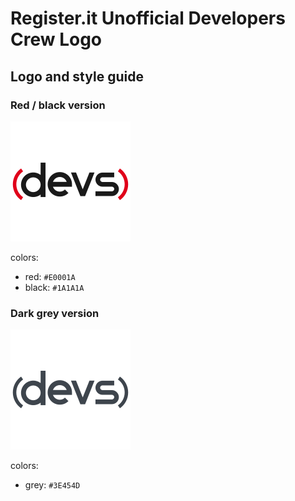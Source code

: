 # Register.it Unofficial Developers Crew Logo

## Logo and style guide

 ### Red / black version

![Red and black logo][red-black-logo]

[red-black-logo]: ./devs-logo-192.png "Red and black logo"

colors: 
 * red: `#E0001A`
 * black: `#1A1A1A`
 

 ### Dark grey version

![Dark grey logo][dark-grey-logo]

[dark-grey-logo]: ./devs-logo-dark-grey-192.png "Dark grey version logo"

colors: 
 * grey: `#3E454D`
 